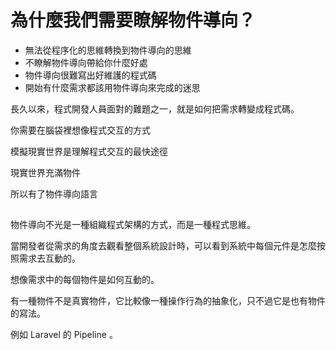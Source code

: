 # 為什麼我們需要瞭解物件導向？

* 無法從程序化的思維轉換到物件導向的思維
* 不瞭解物件導向帶給你什麼好處
* 物件導向很難寫出好維護的程式碼
* 開始有什麼需求都該用物件導向來完成的迷思

長久以來，程式開發人員面對的難題之一，就是如何把需求轉變成程式碼。



你需要在腦袋裡想像程式交互的方式

模擬現實世界是理解程式交互的最快途徑

現實世界充滿物件

所以有了物件導向語言

##


物件導向不光是一種組織程式架構的方式，而是一種程式思維。

當開發者從需求的角度去觀看整個系統設計時，可以看到系統中每個元件是怎麼按照需求去互動的。

想像需求中的每個物件是如何互動的。


有一種物件不是真實物件，它比較像一種操作行為的抽象化，只不過它是也有物件的寫法。

例如 Laravel 的 Pipeline 。

